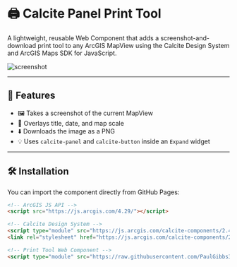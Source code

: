 # 🖨️ Calcite Panel Print Tool

A lightweight, reusable Web Component that adds a screenshot-and-download print tool to any ArcGIS MapView using the Calcite Design System and ArcGIS Maps SDK for JavaScript.

![screenshot](https://your-username.github.io/print-tool/preview.png)

---

## 🚀 Features

- 🖼️ Takes a screenshot of the current MapView
- 🧾 Overlays title, date, and map scale
- ⬇️ Downloads the image as a PNG
- 💡 Uses `calcite-panel` and `calcite-button` inside an `Expand` widget

---

## 🛠️ Installation

You can import the component directly from GitHub Pages:

```html
<!-- ArcGIS JS API -->
<script src="https://js.arcgis.com/4.29/"></script>

<!-- Calcite Design System -->
<script type="module" src="https://js.arcgis.com/calcite-components/2.4.0/calcite.esm.js"></script>
<link rel="stylesheet" href="https://js.arcgis.com/calcite-components/2.4.0/calcite.css" />

<!-- Print Tool Web Component -->
<script type="module" src="https://raw.githubusercontent.com/PaulGibbs3rd/samples/refs/heads/main/screenshotMapComponent/calcite-panel-print-tool.js"></script>
